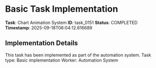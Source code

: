 # Basic Task Implementation

**Task**: Chart Animation System
**ID**: task_0151
**Status**: COMPLETED
**Timestamp**: 2025-09-18T06:04:12.616689

## Implementation Details

This task has been implemented as part of the automation system.
Task type: Basic implementation
Worker: Automation System
